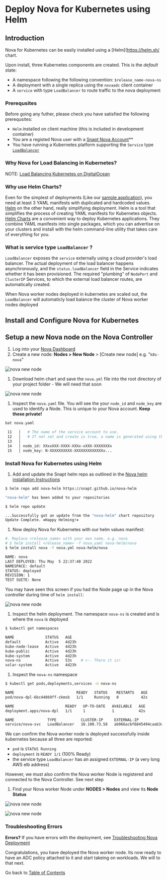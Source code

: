 # Deploy Nova for Kubernetes using Helm

## Introduction

Nova for Kubernetes can be easily installed using a [Helm](https://helm.sh/ chart.

Upon install, three Kubernetes components are created. This is the *default* state:

 * A namespace following the following convention: `$release_name-nova-ns`
 * A deployment with a single replica using the `novaadc` client container
 * A `service` with type `LoadBalancer` to route traffic to the nova deployment


### Prerequsites 

Before going any futher, please check you have satisfied the following prerequsites:

 * `Helm` installed on client machine (this is included in development container)
 * You are a registed Nova user with a [Snapt Nova Account](https://www.snapt.net/platforms/nova-adc/register)**
 * You have running a Kubernetes platform supporting the `Service` type [`LoadBalancer`](https://kubernetes.io/docs/concepts/services-networking/service/#loadbalancer)


### Why Nova for Load Balancing in Kubernetes?

NOTE:
[Load Balancing Kubernetes on DigitalOcean](https://www.snapt.net/blog/high-capacity-scalable-kubernetes-k8s-load-balancing-on-digitalocean)

### Why use Helm Charts?
Even for the simplest of deployments (Like our [sample
application](../deploy-sample-application/deploy-sample-application.md)), you
need at least 3 YAML manifests with duplicated and hardcoded values.
[Helm](https://helm.sh/) on the other hand, really simplifying deployment. Helm
is a tool that simplifies the process of creating YAML manifests for Kubernetes
objects. [Helm Charts](https://www.freecodecamp.org/news/what-is-a-helm-chart-tutorial-for-kubernetes-beginners/) are a convenient way to deploy Kubernetes applications. They combine
YAML manifests into single packages, which you can advertise on your clusters
and install with the helm command-line utility that takes care of everything for
you.

### What is service type `LoadBalancer` ?

`LoadBalancer` exposes the `service` externally using a cloud provider's load
balancer. The actual deployment of the load balancer happens asynchronously, and
the `status.loadBalancer` field in the Service indicates whether it has been
provisioned. The required "plumbing" of `NodePort` and `ClusterIP` Services, to
which the external load balancer routes, are automatically created. 

When Nova worker nodes deployed in kubernetes are scaled out, the
`LoadBalancer` will automaticly load balance the cluster of Nova worker
nodes deployed

## Install and Configure Nova for Kubernetes

## Setup a new Nova node on the Nova Controller

1. Log into your [Nova Dashboard](https://nova.snapt.net/)
1. Create a new node: **Nodes > New Node** > [Create new node] e.g. "`k8s-nova`"

  ![nova new node](media/image1.png)

1. Download helm chart and save the `nova.yml` file into the root directory of your
   project folder - We will need that soon

  ![nova new node](media/image2.png)

1. Inspect the `nova.yaml` file. You will see the your `node_id` and `node_key` are used
   to identify a Node. This is unique to your Nova account. **Keep these private!**

  ```bash
  bat nova.yaml

   11   │   # The name of the service account to use.
   12   │   # If not set and create is true, a name is generated using the fullname template
   13   │ 
   14   │ node_id: XXxxXXX-XXXX-XXXx-xXXX-XXXXXXXx
   15   │ node_key: N-XXXXXXXXXX-XXXXXXXXXXXXXx...
  ```

### Install Nova for Kubernetes using Helm 

1. Add and update the Snapt helm repo as outlined in the [Nova helm
   installation Instructions](https://nova.snapt.net/docs/1.0/install_helm) 

  ```bash
  $ helm repo add nova-helm https://snapt.github.io/nova-helm

  "nova-helm" has been added to your repositories
  ```
  ```bash
  $ helm repo update

  ...Successfully got an update from the "nova-helm" chart repository
  Update Complete. ⎈Happy Helming!⎈
  ```
1. Now deploy Nova for Kubernetes with our helm values manifest:

  ```bash
  #. Replace <release_name> with your own name, e.g. nova
  # $ helm install <release_name> -f nova.yaml nova-helm/nova
  $ helm install nova -f nova.yml nova-helm/nova

  NAME: nova
  LAST DEPLOYED: Thu May  5 22:37:48 2022
  NAMESPACE: default
  STATUS: deployed
  REVISION: 1
  TEST SUITE: None
  ```

  You may have seen this screen if you had the Node page up in the Nova
  controller during time of `helm install`:

  ![nova new node](media/image18.png)

1. Inspect the helm deployment. The namespace `nova-ns` is created and is where
   the `nova` is deployed

  ```bash
  $ kubectl get namespaces

  NAME              STATUS   AGE
  default           Active   4d23h
  kube-node-lease   Active   4d23h
  kube-public       Active   4d23h
  kube-system       Active   4d23h
  nova-ns           Active   53s    # <-- There it is!
  solar-system      Active   4d23h
  ```

1. Inspect the `nova-ns` namespace

  ```bash
  $ kubectl get pods,deployments,services -n nova-ns

  NAME                            READY   STATUS    RESTARTS   AGE
  pod/nova-dpl-6bc44869ff-zkmsb   1/1     Running   0          42s

  NAME                       READY   UP-TO-DATE   AVAILABLE   AGE
  deployment.apps/nova-dpl   1/1     1            1           42s

  NAME               TYPE           CLUSTER-IP     EXTERNAL-IP                                                              PORT(S)                                     AGE
  service/nova-svc   LoadBalancer   10.100.73.58   ab966acbf6845494caab3ca1ef0b5210-598635283.us-west-2.elb.amazonaws.com   443:30727/TCP,80:31689/TCP,1080:30011/TCP   42s
  ```
  We can confirm the Nova worker node is deployed successfully inside kubernetes
  because all three are reported:
   * `pod` is `STATUS Running`
   * `deployment` is `READY 1/1` (100% Ready)
   * the service type `LoadBalancer` has an assigned `EXTERNAL-IP` (a very long AWS elb address)

  However, we must also confirm the Nova worker Node is registered and connected
  to the Nova Controller. See next step

1. Find your Nova worker Node under **NODES > Nodes** and view its **Node Status**

  ![nova new node](media/image16.png)

  ![nova new node](media/image17.png)

### Troubleshooting Errors

**Errors?** If you have errors with the deployment, see [Troubleshooting Nova Deployment](#troubleshooting)

Congratulations, you have deployed the Nova worker node. Its now ready to
have an ADC policy attached to it and start takeing on workloads. We will to that next.

Go back to [Table of Contents](../../README.md)